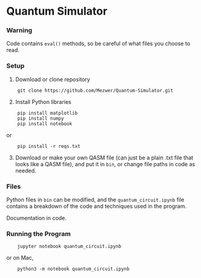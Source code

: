 # Quantum Simulator

### Warning

Code contains `eval()` methods, so be careful of what files you choose to read.

### Setup

1. Download or clone repository
```
    git clone https://github.com/Mezwer/Quantum-Simulator.git
```

2. Install Python libraries
```
    pip install matplotlib
    pip install numpy
    pip install notebook
```

or 

```
    pip install -r reqs.txt
```

3. Download or make your own QASM file (can just be a plain .txt file that looks like a QASM file), and put it in `bin`, or change file paths in code as needed.

### Files

Python files in `bin` can be modified, and the `quantum_circuit.ipynb` file contains a breakdown of the code and techniques used in the program. 

Documentation in code.

### Running the Program

```
    jupyter notebook quantum_circuit.ipynb
```

or on Mac,

```
    python3 -m notebook quantum_circuit.ipynb
```